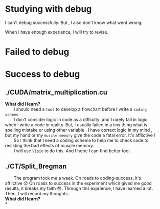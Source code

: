 # Studying with debug
I can't debug successfully. But , I also don't know what went wrong.   

When I have enough experience, I will try to revise.

# Failed to debug

# Success to debug

## ./CUDA/matrix_multiplication.cu 
**What did I learn?**    
&emsp;&emsp;I should need a `tool` to develop a flowchart before I write a `coding scheme`.  
&emsp;&emsp;I don't consider logic in code as a diffculty ,and I rarely fail in logic when I write a code in reality. But, I usually failed in a tiny thing what is spelling mistake or using other variable . I have correct logic in my mind , but my hand or my `muscle memory` give the code a fatal error. It's afflictive !  
&emsp;&emsp;So I think that I need a coding scheme to help me to check code to resisting the bad effects of muscle memory.   
&emsp;&emsp;I will use `Visio` to do this. And I hope I can find better tool.

## ./CT/Split_Bregman
&emsp;&emsp;The program took me a week. On roads to coding-success, it's afflictive 😟 On roads to success in the experiment which gived me good results, it breaks my faith 😳. Through this exprience, I have learned a lot. Then, I will record my thoughts.  
**What did I learn?**  
* 
